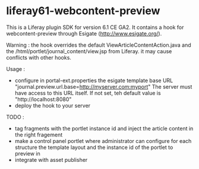 liferay61-webcontent-preview
============================

This is a Liferay plugin SDK for version 6.1 CE GA2.
It contains a hook for webcontent-preview through Esigate (http://www.esigate.org/).

Warning : the hook overrides the default ViewArticleContentAction.java and the /html/portlet/journal_content/view.jsp from Liferay.
it may cause conflicts with other hooks.

Usage : 
- configure in portal-ext.properties the esigate template base URL "journal.preview.url.base=http://myserver.com:myport"
The server must have access to this URL itself. If not set, teh default value is "http://localhost:8080"
- deploy the hook to your server


TODO : 
- tag fragments with the portlet instance id and inject the article content in the right fragement
- make a control panel portlet where administrator can configure for each structure the template layout and the instance id of the portlet to preview in
- integrate with asset publisher
